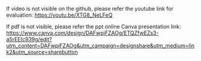 If video is not visible on the github, please refer the youtube link for evaluation:
https://youtu.be/XTG8_NeLFeQ

If pdf is not visible, please refer the ppt online
Canva presentation link: https://www.canva.com/design/DAFwpiFZAOg/ETQZfwEZs3-a5rEEIc939g/edit?utm_content=DAFwpiFZAOg&utm_campaign=designshare&utm_medium=link2&utm_source=sharebutton

